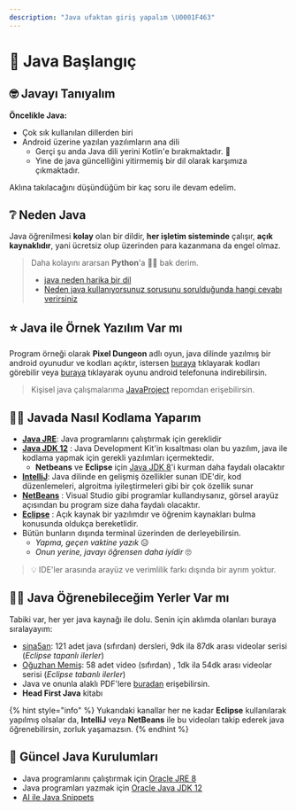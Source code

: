 ```yaml
---
description: "Java ufaktan giriş yapalım \U0001F463"
---
```


# 👶 Java Başlangıç

## 🤓 Javayı Tanıyalım

**Öncelikle Java:**

* Çok sık kullanılan dillerden biri
* Android üzerine yazılan yazılımların ana dili
  * Gerçi şu anda Java dili yerini Kotlin'e bırakmaktadır. 🤔
  * Yine de java güncelliğini yitirmemiş bir dil olarak karşımıza çıkmaktadır.

Aklına takılacağını düşündüğüm bir kaç soru ile devam edelim.

## ❔ Neden Java

Java öğrenilmesi **kolay** olan bir dildir, **her işletim sisteminde** çalışır, **açık kaynaklıdır**, yani ücretsiz olup üzerinden para kazanmana da engel olmaz.

> Daha kolayını ararsan **Python**'a 🏃‍♂️ bak derim.
>
> * [java neden harika bir dil](http://ilkaygunel.com/blog/2016/java-neden-harika-bir-dil/)
> * [Neden java kullanıyorsunuz sorusunu sorulduğunda hangi cevabı verirsiniz](http://www.kurumsaljava.com/2012/05/29/herhangi-birisi-size-neden-java-kullaniyorsunuz-sorusunu-sordugunda-hangi-cevabi-verirsiniz/)

## ⭐ Java ile Örnek Yazılım Var mı

Program örneği olarak **Pixel Dungeon** adlı oyun, java dilinde yazılmış bir android oyunudur ve kodları açıktır, istersen [buraya](https://github.com/watabou/pixel-dungeon) tıklayarak kodları görebilir veya [buraya](https://play.google.com/store/apps/details?id=com.watabou.pixeldungeon&hl=tr) tıklayarak oyunu android telefonuna indirebilirsin.

> Kişisel java çalışmalarıma [JavaProject](https://github.com/yedhrab/JavaProjects) repomdan erişebilirsin.

## 👨‍💻 Javada Nasıl Kodlama Yaparım

* [**Java JRE**](https://www.oracle.com/technetwork/java/javase/jre8-downloads-2133155.html): Java programlarını çalıştırmak için gereklidir
* [**Java JDK 12**](https://www.oracle.com/technetwork/java/javase/downloads/jdk12-downloads-5295953.html) : Java Development Kit'in kısaltması olan bu yazılım, java ile kodlama yapmak için gerekli yazılımları içermektedir.
  * **Netbeans** ve **Eclipse** için [Java JDK 8](https://www.oracle.com/technetwork/java/javase/downloads/jdk8-downloads-2133151.html)'i kurman daha faydalı olacaktır
* [**IntelliJ**](https://www.jetbrains.com/idea/download/): Java dilinde en gelişmiş özellikler sunan IDE'dir, kod düzenlemeleri, algroitma iyileştirmeleri gibi bir çok özellik sunar
* [**NetBeans**](http://yemreak.blogspot.com.tr/2017/10/netbeans-kurulumu.html) : Visual Studio gibi programlar kullandıysanız, görsel arayüz açısından bu program size daha faydalı olacaktır.
* [**Eclipse**](http://www.eclipse.org/downloads/packages/eclipse-ide-java-developers/marsr) : Açık kaynak bir yazılımdır ve öğrenim kaynakları bulma konusunda oldukça bereketlidir.
* Bütün bunların dışında terminal üzerinden de derleyebilirsin.
  * _Yapma, geçen vaktine yazık_ 😑
  * _Onun yerine, javayı öğrensen daha iyidir_ 🙄

> 💡 IDE'ler arasında arayüz ve verimlilik farkı dışında bir ayrım yoktur.

## 👨‍🎓 Java Öğrenebileceğim Yerler Var mı

Tabiki var, her yer java kaynağı ile dolu. Senin için aklımda olanları buraya sıralayayım:

* [sina5an](https://www.youtube.com/playlist?list=PLHfYetw_BGF-Gm_MsqKApw5nHPuHsytr3): 121 adet java \(sıfırdan\) dersleri, 9dk ila 87dk arası videolar serisi \(_Eclipse tapanlı ilerler_\)
* [Oğuzhan Memiş](https://www.youtube.com/playlist?list=PL1-boLQD9cuLEfbF0OUEUZ7WP1qQHnv4C): 58 adet video \(sıfırdan\) , 1dk ila 54dk arası videolar serisi \(_Eclipse tabanlı ilerler_\)
* Java ve onunla alaklı PDF'lere [buradan](https://drive.google.com/open?id=123UxrfswdDnpfDZCcjWXHpCRWpJCBl1h) erişebilirsin.
* **Head First Java** kitabı

{% hint style="info" %}
 Yukarıdaki kanallar her ne kadar **Eclipse** kullanılarak yapılmış olsalar da, **IntelliJ** veya **NetBeans** ile bu videoları takip ederek java öğrenebilirsin, zorluk yaşamazsın.
{% endhint %}

## 🎇 Güncel Java Kurulumları

* Java programlarını çalıştırmak için [Oracle JRE 8](https://www.oracle.com/technetwork/java/javase/jre8-downloads-2133155.html)
* Java programları yazmak için [Oracle Java JDK 12](https://www.oracle.com/technetwork/java/javase/downloads/jdk12-downloads-5295953.html)
* [AI ile Java Snippets](https://www.codota.com/?utm_source=search-web)

